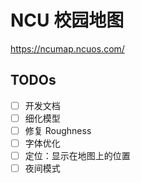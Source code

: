 # NCU 校园地图

https://ncumap.ncuos.com/

## TODOs

- [ ] 开发文档
- [ ] 细化模型
- [ ] 修复 Roughness
- [ ] 字体优化
- [ ] 定位：显示在地图上的位置
- [ ] 夜间模式

